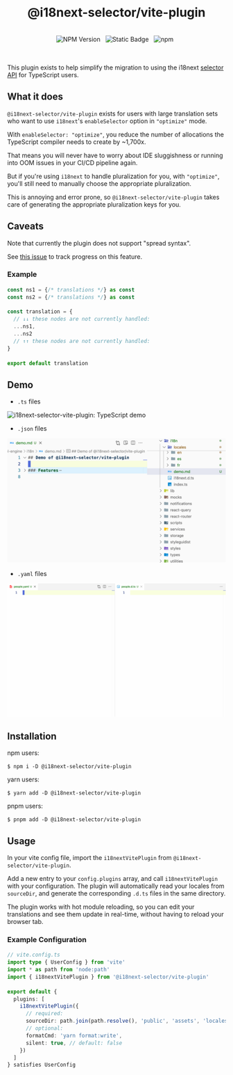 <br>
<h1 align="center">@i18next-selector/vite-plugin</h1>
<br>

<div align="center">
  <img alt="NPM Version" src="https://img.shields.io/npm/v/%40i18next-selector%2Fvite-plugin?style=flat-square&logo=npm&label=npm&color=blue">
  &nbsp;
  <img alt="Static Badge" src="https://img.shields.io/badge/license-MIT-a094a2?style=flat-square">
  &nbsp;
  <img alt="npm" src="https://img.shields.io/npm/dt/@i18next-selector/vite-plugin?style=flat-square">
  &nbsp;
</div>

<br>
<br>

This plugin exists to help simplify the migration to using the i18next [selector API](https://github.com/i18next/i18next/pull/2322) for TypeScript users.

## What it does

`@i18next-selector/vite-plugin` exists for users with large translation sets who want to use `i18next`'s `enableSelector` option in `"optimize"` mode.

With `enableSelector: "optimize"`, you reduce the number of allocations the TypeScript compiler needs to create by ~1,700x. 

That means you will never have to worry about IDE sluggishness or running into OOM issues in your CI/CD pipeline again.

But if you're using `i18next` to handle pluralization for you, with `"optimize"`, you'll still need to manually choose the appropriate pluralization.

This is annoying and error prone, so `@i18next-selector/vite-plugin` takes care of generating the appropriate pluralization keys for you.

## Caveats

Note that currently the plugin does not support "spread syntax". 

See [this issue](https://github.com/ahrjarrett/i18next-selector/issues/114) to track progress on this feature.

### Example

```typescript
const ns1 = {/* translations */} as const
const ns2 = {/* translations */} as const

const translation = {
  // ↓↓ these nodes are not currently handled:
  ...ns1,
  ...ns2
  // ↑↑ these nodes are not currently handled:
}

export default translation
```

## Demo

- `.ts` files

![i18next-selector-vite-plugin: TypeScript demo](https://github.com/ahrjarrett/i18next-selector/blob/main/bin/assets/i18next-selector-vite-plugin-ts.gif)

- `.json` files

![i18next-selector-vite-plugin: JSON demo](https://github.com/ahrjarrett/i18next-selector/blob/main/bin/assets/i18next-selector-vite-plugin-json.gif)

- `.yaml` files

![i18next-selector-vite-plugin: Yaml demo](https://github.com/ahrjarrett/i18next-selector/blob/main/bin/assets/i18next-selector-vite-plugin-yaml.gif)

## Installation

npm users:

```shell
$ npm i -D @i18next-selector/vite-plugin
```

yarn users:

```shell
$ yarn add -D @i18next-selector/vite-plugin
```

pnpm users:

```shell
$ pnpm add -D @i18next-selector/vite-plugin
```

## Usage

In your vite config file, import the `i18nextVitePlugin` from `@i18next-selector/vite-plugin`.

Add a new entry to your `config.plugins` array, and call `i18nextVitePlugin` with your configuration.
The plugin will automatically read your locales from `sourceDir`, and generate the corresponding `.d.ts`
files in the same directory.

The plugin works with hot module reloading, so you can edit your translations and see them update
in real-time, without having to reload your browser tab.

### Example Configuration

```typescript
// vite.config.ts
import type { UserConfig } from 'vite'
import * as path from 'node:path'
import { i18nextVitePlugin } from '@i18next-selector/vite-plugin'

export default {
  plugins: [
    i18nextVitePlugin({
      // required:
      sourceDir: path.join(path.resolve(), 'public', 'assets', 'locales'),
      // optional:
      formatCmd: 'yarn format:write',
      silent: true, // default: false
    })
  ]
} satisfies UserConfig
```
